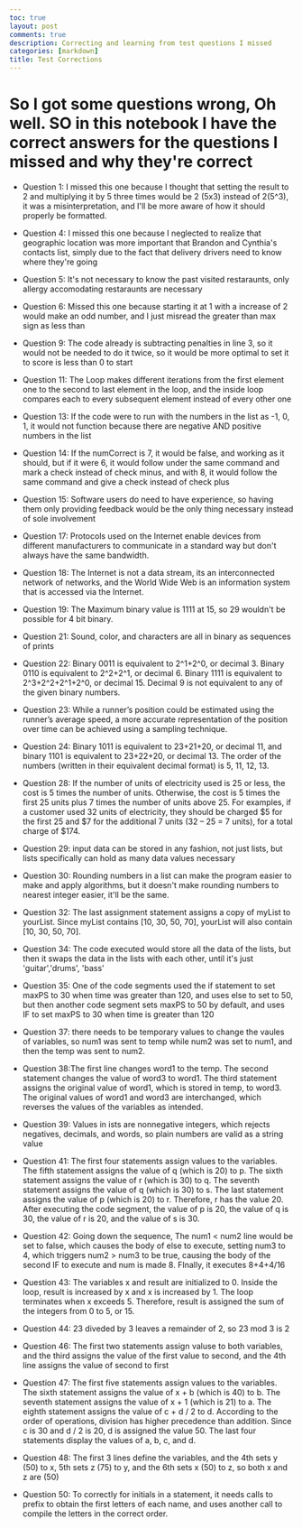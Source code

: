 ```yaml
---
toc: true
layout: post
comments: true
description: Correcting and learning from test questions I missed
categories: [markdown]
title: Test Corrections
--- 
```


# So I got some questions wrong, Oh well. SO in this notebook I have the correct answers for the questions I missed and why they're correct



- Question 1: I missed this one because I thought that setting the result to 2 and multiplying it by 5 three times would be 2 (5x3) instead of 2(5^3), it was a misinterpretation, and I'll be more aware of how it should properly be formatted. 

- Question 4: I missed this one because I neglected to realize that geographic location was more important that Brandon and Cynthia's contacts list, simply due to the fact that delivery drivers need to know where they're going 

- Question 5: It's not necessary to know the past visited restaraunts, only allergy accomodating restaraunts are necessary 

- Question 6: Missed this one because starting it at 1 with a increase of 2 would make an odd number, and I just misread the greater than max sign as less than

- Question 9: The code already is subtracting penalties in line 3, so it would not be needed to do it twice, so it would be more optimal to set it to score is less than 0 to start 

- Question 11: The Loop makes different iterations from the first element one to the second to last element in the loop, and the inside loop compares each to every subsequent element instead of every other one

- Question 13: If the code were to run with the numbers in the list as -1, 0, 1, it would not function because there are negative AND positive numbers in the list 

- Question 14: If the numCorrect is 7, it would be false, and working as it should, but if it were 6, it would follow under the same command and mark a check instead of check minus, and with 8, it would follow the same command and give a check instead of check plus 

- Question 15: Software users do need to have experience, so having them only providing feedback would be the only thing necessary instead of sole involvement 

- Question 17: Protocols used on the Internet enable devices from different manufacturers to communicate in a standard way but don't always have the same bandwidth. 

- Question 18: The Internet is not a data stream, its an interconnected network of networks, and the World Wide Web is an information system that is accessed via the Internet. 

- Question 19: The Maximum binary value is 1111 at 15, so 29 wouldn't be possible for 4 bit binary. 

- Question 21: Sound, color, and characters are all in binary as sequences of prints 

- Question 22: Binary 0011 is equivalent to 2^1+2^0, or decimal 3. Binary 0110 is equivalent to 2^2+2^1, or decimal 6. Binary 1111 is equivalent to 2^3+2^2+2^1+2^0, or decimal 15. Decimal 9 is not equivalent to any of the given binary numbers.

- Question 23: While a runner’s position could be estimated using the runner’s average speed, a more accurate representation of the position over time can be achieved using a sampling technique. 

- Question 24: Binary 1011 is equivalent to 23+21+20, or decimal 11, and binary 1101 is equivalent to 23+22+20, or decimal 13. The order of the numbers (written in their equivalent decimal format) is 5, 11, 12, 13.

- Question 28: If the number of units of electricity used is 25 or less, the cost is 5 times the number of units. Otherwise, the cost is 5 times the first 25 units plus 7 times the number of units above 25. For examples, if a customer used 32 units of electricity, they should be charged $5 for the first 25 and $7 for the additional 7 units (32 – 25 = 7 units), for a total charge of $174. 

- Question 29: input data can be stored in any fashion, not just lists, but lists specifically can hold as many data values necessary 

- Question 30: Rounding numbers in a list can make the program easier to make and apply algorithms, but it doesn't make rounding numbers to nearest integer easier, it'll be the same. 

- Question 32: The last assignment statement assigns a copy of myList to yourList. Since myList contains [10, 30, 50, 70], yourList will also contain [10, 30, 50, 70]. 

- Question 34: The code executed would store all the data of the lists, but then it swaps the data in the lists with each other, until it's just 'guitar','drums', 'bass' 

- Question 35: One of the code segments used the if statement to set maxPS to 30 when time was greater than 120, and uses else to set to 50, but then another code segment sets maxPS to 50 by default, and uses IF to set maxPS to 30 when time is greater than 120 

- Question 37: there needs to be temporary values to change the vaules of variables, so num1 was sent to temp while num2 was set to num1, and then the temp was sent to num2. 

- Question 38:The first line changes word1 to the temp. The second statement changes the value of word3 to word1. The third statement assigns the original value of word1, which is stored in temp, to word3. The original values of word1 and word3 are interchanged, which reverses the values of the variables as intended. 

- Question 39: Values in ists are nonnegative integers, which rejects negatives, decimals, and words, so plain numbers are valid as a string value 

- Question 41: The first four statements assign values to the variables. The fifth statement assigns the value of q (which is 20) to p. The sixth statement assigns the value of r (which is 30) to q. The seventh statement assigns the value of q (which is 30) to s. The last statement assigns the value of p (which is 20) to r. Therefore, r has the value 20. After executing the code segment, the value of p is 20, the value of q is 30, the value of r is 20, and the value of s is 30. 

- Question 42: Going down the sequence, The num1 < num2 line would be set to false, which causes the body of else to execute, setting num3 to 4, which triggers num2 > num3 to be true, causing the body of the second IF to execute and num is made 8. FInally, it executes 8+4+4/16

- Question 43: The variables x and result are initialized to 0. Inside the loop, result is increased by x and x is increased by 1. The loop terminates when x exceeds 5. Therefore, result is assigned the sum of the integers from 0 to 5, or 15.

- Question 44: 23 diveded by 3 leaves a remainder of 2, so 23 mod 3 is 2 

- Question 46: The first two statements assign valuse to both variables, and the third assigns the value of the first value to second, and the 4th line assigns the value of second to first 

- Question 47: The first five statements assign values to the variables. The sixth statement assigns the value of x + b (which is 40) to b. The seventh statement assigns the value of x + 1 (which is 21) to a. The eighth statement assigns the value of c + d / 2 to d. According to the order of operations, division has higher precedence than addition. Since c is 30 and d / 2 is 20, d is assigned the value 50. The last four statements display the values of a, b, c, and d. 

- Question 48: The first 3 lines define the variables, and the 4th sets y (50) to x, 5th sets z (75) to y, and the 6th sets x (50) to z, so both x and z are (50)

- Question 50: To correctly for initials in a statement, it needs calls to prefix to obtain the first letters of each name, and uses another call to compile the letters in the correct order. 